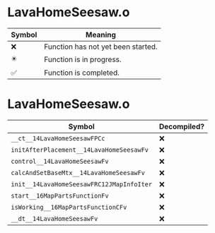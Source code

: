# LavaHomeSeesaw.o
| Symbol | Meaning 
| ------------- | ------------- 
| :x: | Function has not yet been started. 
| :eight_pointed_black_star: | Function is in progress. 
| :white_check_mark: | Function is completed. 


# LavaHomeSeesaw.o
| Symbol | Decompiled? |
| ------------- | ------------- |
| `__ct__14LavaHomeSeesawFPCc` | :x: |
| `initAfterPlacement__14LavaHomeSeesawFv` | :x: |
| `control__14LavaHomeSeesawFv` | :x: |
| `calcAndSetBaseMtx__14LavaHomeSeesawFv` | :x: |
| `init__14LavaHomeSeesawFRC12JMapInfoIter` | :x: |
| `start__16MapPartsFunctionFv` | :x: |
| `isWorking__16MapPartsFunctionCFv` | :x: |
| `__dt__14LavaHomeSeesawFv` | :x: |
